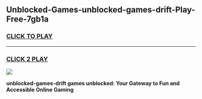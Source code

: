 
## Unblocked-Games-unblocked-games-drift-Play-Free-7gb1a
<h3>
<a href="https://premium76.site?title=unblocked-games-drift&ref=09A">CLICK TO PLAY</a></h3>
<hr>

<h3>
<a href="https://premium76.site?title=unblocked-games-drift&ref=09A">CLICK 2 PLAY</a>
  
</h3>

<a href="https://premium76.site?title=unblocked-games-drift&ref=09A"><img src="https://clearcache.store/games.png"></a>


**unblocked-games-drift games unblocked: Your Gateway to Fun and Accessible Online Gaming**
